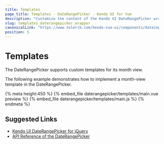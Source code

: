 ```yaml
---
title: Templates
page_title: Templates - DateRangePicker - Kendo UI for Vue
description: "Customize the content of the Kendo UI DateRangePicker wrapper for Vue."
slug: templates_daterangepicker_wrapper
canonicalLink: "https://www.telerik.com/kendo-vue-ui/components/dateinputs/daterangepicker/custom-rendering/"
position: 5
---
```


<div><WrapperBanner link="/kendo-vue-ui/components/dateinputs/daterangepicker/custom-rendering"></WrapperBanner></div>

# Templates

The DateRangePicker supports custom templates for its month view.

The following example demonstrates how to implement a month-view template in the DateRangePicker.

{% meta height:450 %}
{% embed_file daterangepicker/templates/main.vue preview %}
{% embed_file daterangepicker/templates/main.js %}
{% endmeta %}

## Suggested Links

* [Kendo UI DateRangePicker for jQuery](https://docs.telerik.com/kendo-ui/controls/editors/daterangepicker/overview)
* [API Reference of the DateRangePicker](https://docs.telerik.com/kendo-ui/api/javascript/ui/daterangepicker)
